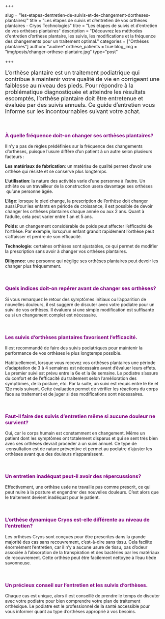 +++

slug = "les-etapes-dentretien-de-suivis-et-de-changement-dortheses-plantaires/"
title = "Les étapes de suivis et d’entretien de vos orthèses plantaires - Cryos Technologies"
titre = "Les étapes de suivis et d’entretien de vos orthèses plantaires"
description = "Découvrez les méthodes d'entretien d’orthèse plantaire, les suivis, les modifications et la fréquence des changements pour un traitement optimal."
categories = ["Orthèses plantaires"]
author= "audree"
orthese_patients = true
blog_img = "img/posts/changer-orthese-plantaire.jpg"
type="post"

+++

<p style="font-size: 18px;">L’orthèse plantaire est un traitement podiatrique qui contribue à maintenir votre qualité de vie en corrigeant une faiblesse au niveau des pieds. Pour répondre à la problématique diagnostiquée et atteindre les résultats escomptés, l’orthèse plantaire doit être entretenue et évaluée par des suivis annuels. Ce guide d’entretien vous informe sur les incontournables suivant votre achat.</p>
&nbsp;
<h3 style="color: #800080;">À quelle fréquence doit-on changer ses orthèses plantaires?</h3>
Il n’y a pas de règles prédéfinies sur la fréquence des changements d’orthèses, puisque l’usure diffère d’un patient à un autre selon plusieurs facteurs :

<b>Les matériaux de fabrication</b>: un matériau de qualité permet d’avoir une orthèse qui résiste et se conserve plus longtemps.

<b>L’utilisation</b>: la nature des activités varie d’une personne à l’autre. Un athlète ou un travailleur de la construction usera davantage ses orthèses  qu’une personne âgée.

<b>L’âge</b>: lorsque le pied change, la prescription de l’orthèse doit changer aussi.Pour les enfants en période de croissance, il est possible de devoir changer les orthèses plantaires chaque année ou aux 2 ans. Quant à l’adulte, cela peut varier entre 1 an et 5 ans.

<b>Poids</b>: un changement considérable de poids peut affecter l’efficacité de l’orthèse. Par exemple, lorsqu’un enfant grandit rapidement l’orthèse peut s’affaisser et perdre de son efficacité.

<b>Technologie</b>: certaines orthèses sont ajustables, ce qui permet de modifier la prescription sans avoir à changer vos orthèses plantaires.

<b>Diligence</b>: une personne qui néglige ses orthèses plantaires peut devoir les changer plus fréquemment.

&nbsp;
<h3 style="color: #800080;">Quels indices doit-on repérer avant de changer ses orthèses?</h3>
Si vous remarquez le retour des symptômes initiaux ou l’apparition de nouvelles douleurs, il est suggéré de discuter avec votre podiatre pour un suivi de vos orthèses. Il évaluera si une simple modification est suffisante ou si un changement complet est nécessaire.

&nbsp;
<h3 style="color: #800080;">Les suivis d’orthèses plantaires favorisent l’efficacité.</h3>
Il est recommandé de faire des suivis podiatriques pour maintenir la performance de vos orthèses le plus longtemps possible.

Habituellement, lorsque vous recevez vos orthèses plantaires une période d’adaptation de 3 à 4 semaines est nécessaire avant d’évaluer leurs effets. Le premier suivi est prévu entre la 6e et la 8e semaine. Le podiatre s’assure du confort et de l’efficacité du traitement selon l’amélioration des symptômes, de la posture, etc. Par la suite, un suivi est requis entre le 6e et 12e mois suivant. Cette évaluation permet de vérifier les réactions du corps face au traitement et de juger si des modifications sont nécessaires.

&nbsp;
<h3 style="color: #800080;">Faut-il faire des suivis d’entretien même si aucune douleur ne survient?</h3>
Oui, car le corps humain est constamment en changement. Même un patient dont les symptômes ont totalement disparus et qui se sent très bien avec ses orthèses devrait procéder à un suivi annuel. Ce type de  consultation est de nature préventive et permet au podiatre d’ajuster les orthèses avant que des douleurs n’apparaissent.

&nbsp;
<h3 style="color: #800080;">Un entretien inadéquat peut-il avoir des répercussions?</h3>
Effectivement, une orthèse usée ne travaille pas comme prescrit, ce qui peut nuire à la posture et engendrer des nouvelles douleurs. C’est alors que le traitement devient inadéquat pour le patient.

&nbsp;
<h3 style="color: #800080;">L’orthèse dynamique Cryos est-elle différente au niveau de l’entretien<b>?</b></h3>
Les orthèses Cryos sont conçues pour être prescrites dans la grande majorité des cas sans recouvrement, c’est-à-dire sans tissu. Cela facilite énormément l’entretien, car il n’y a aucune usure de tissu, pas d’odeur associée à l’absorption de la transpiration et des bactéries par les matériaux de recouvrement. Cette orthèse peut être facilement nettoyée à l’eau tiède savonneuse.

&nbsp;
<h3 style="color: #800080;">Un précieux conseil sur l’entretien et les suivis d’orthèses.</h3>
Chaque cas est unique, alors il est conseillé de prendre le temps de discuter avec votre podiatre pour bien comprendre votre plan de traitement orthésique. Le podiatre est le professionnel de la santé accessible pour vous informer quant au type d’orthèses approprié à vos besoins.